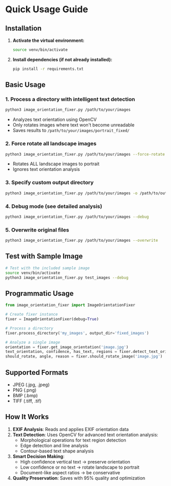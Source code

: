 # Quick Usage Guide

## Installation

1. **Activate the virtual environment:**

   ```bash
   source venv/bin/activate
   ```

2. **Install dependencies (if not already installed):**
   ```bash
   pip install -r requirements.txt
   ```

## Basic Usage

### 1. Process a directory with intelligent text detection

```bash
python3 image_orientation_fixer.py /path/to/your/images
```

- Analyzes text orientation using OpenCV
- Only rotates images where text won't become unreadable
- Saves results to `/path/to/your/images/portrait_fixed/`

### 2. Force rotate all landscape images

```bash
python3 image_orientation_fixer.py /path/to/your/images --force-rotate
```

- Rotates ALL landscape images to portrait
- Ignores text orientation analysis

### 3. Specify custom output directory

```bash
python3 image_orientation_fixer.py /path/to/your/images -o /path/to/output
```

### 4. Debug mode (see detailed analysis)

```bash
python3 image_orientation_fixer.py /path/to/your/images --debug
```

### 5. Overwrite original files

```bash
python3 image_orientation_fixer.py /path/to/your/images --overwrite
```

## Test with Sample Image

```bash
# Test with the included sample image
source venv/bin/activate
python3 image_orientation_fixer.py test_images --debug
```

## Programmatic Usage

```python
from image_orientation_fixer import ImageOrientationFixer

# Create fixer instance
fixer = ImageOrientationFixer(debug=True)

# Process a directory
fixer.process_directory('my_images', output_dir='fixed_images')

# Analyze a single image
orientation = fixer.get_image_orientation('image.jpg')
text_orientation, confidence, has_text, regions = fixer.detect_text_orientation('image.jpg')
should_rotate, angle, reason = fixer.should_rotate_image('image.jpg')
```

## Supported Formats

- JPEG (.jpg, .jpeg)
- PNG (.png)
- BMP (.bmp)
- TIFF (.tiff, .tif)

## How It Works

1. **EXIF Analysis**: Reads and applies EXIF orientation data
2. **Text Detection**: Uses OpenCV for advanced text orientation analysis:
   - Morphological operations for text region detection
   - Edge detection and line analysis
   - Contour-based text shape analysis
3. **Smart Decision Making**:
   - High confidence vertical text → preserve orientation
   - Low confidence or no text → rotate landscape to portrait
   - Document-like aspect ratios → be conservative
4. **Quality Preservation**: Saves with 95% quality and optimization
